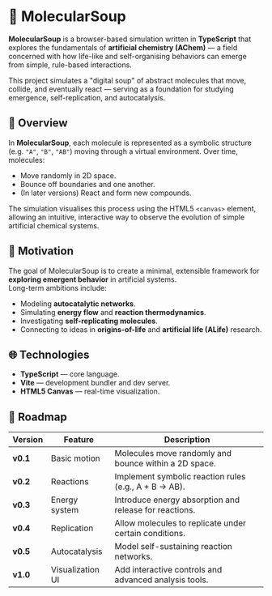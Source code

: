 # 🧪 MolecularSoup

**MolecularSoup** is a browser-based simulation written in **TypeScript** that explores the fundamentals of **artificial chemistry (AChem)** — a field concerned with how life-like and self-organising behaviors can emerge from simple, rule-based interactions.

This project simulates a "digital soup" of abstract molecules that move, collide, and eventually react — serving as a foundation for studying emergence, self-replication, and autocatalysis.

## 🧩 Overview

In **MolecularSoup**, each molecule is represented as a symbolic structure (e.g. `"A"`, `"B"`, `"AB"`) moving through a virtual environment. Over time, molecules:
- Move randomly in 2D space.
- Bounce off boundaries and one another.
- (In later versions) React and form new compounds.

The simulation visualises this process using the HTML5 `<canvas>` element, allowing an intuitive, interactive way to observe the evolution of simple artificial chemical systems.

## 🧠 Motivation

The goal of MolecularSoup is to create a minimal, extensible framework for **exploring emergent behavior** in artificial systems.  
Long-term ambitions include:
- Modeling **autocatalytic networks**.
- Simulating **energy flow** and **reaction thermodynamics**.
- Investigating **self-replicating molecules**.
- Connecting to ideas in **origins-of-life** and **artificial life (ALife)** research.

## 🌐 Technologies
- **TypeScript** — core language.
- **Vite** — development bundler and dev server.
- **HTML5 Canvas** — real-time visualization.

## 🚀 Roadmap

| Version  | Feature          | Description |
|----------|-----------------|-------------|
| **v0.1** | Basic motion    | Molecules move randomly and bounce within a 2D space. |
| **v0.2** | Reactions       | Implement symbolic reaction rules (e.g., A + B → AB). |
| **v0.3** | Energy system   | Introduce energy absorption and release for reactions. |
| **v0.4** | Replication     | Allow molecules to replicate under certain conditions. |
| **v0.5** | Autocatalysis   | Model self-sustaining reaction networks. |
| **v1.0** | Visualization UI| Add interactive controls and advanced analysis tools. |
